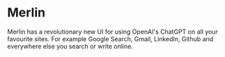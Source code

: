# Merlin
Merlin has a revolutionary new UI for using OpenAI's ChatGPT on all your favourite sites. For example Google Search, Gmail, LinkedIn, Github and everywhere else you search or write online.

